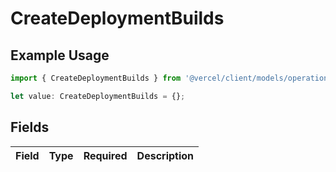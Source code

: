 # CreateDeploymentBuilds

## Example Usage

```typescript
import { CreateDeploymentBuilds } from '@vercel/client/models/operations';

let value: CreateDeploymentBuilds = {};
```

## Fields

| Field | Type | Required | Description |
| ----- | ---- | -------- | ----------- |
